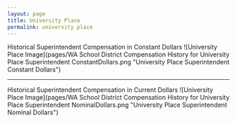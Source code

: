 ```yaml
---
layout: page
title: University Place
permalink: university place
---
```



Historical Superintendent Compensation in Constant Dollars
![University Place Image](pages/WA School District Compensation History for University Place Superintendent ConstantDollars.png "University Place Superintendent Constant Dollars")

___

Historical Superintendent Compensation in Current Dollars
![University Place Image](pages/WA School District Compensation History for University Place Superintendent NominalDollars.png "University Place Superintendent Nominal Dollars")